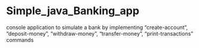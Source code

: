 # Simple_java_Banking_app
 console application to simulate a bank by implementing 
 “create-account”,
 “deposit-money”, 
 “withdraw-money”, 
 “transfer-money”, 
 “print-transactions” commands
 




 
 
